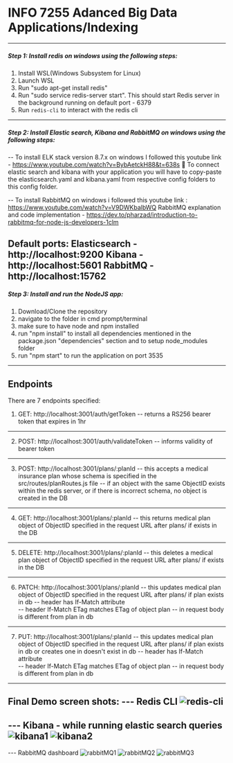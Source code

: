 # INFO 7255 Adanced Big Data Applications/Indexing
---
##### Step 1: Install redis on windows using the following steps:  
1. Install WSL(Windows Subsystem for Linux)  
2. Launch WSL  
3. Run "sudo apt-get install redis"  
4. Run "sudo service redis-server start". This should start Redis server in the background running on default port - 6379
5. Run `redis-cli` to interact with the redis cli
---
##### Step 2: Install Elastic search, Kibana and RabbitMQ on windows using the following steps:
-- To install ELK stack version 8.7.x on windows I followed this youtube link -
https://www.youtube.com/watch?v=BybAetckH88&t=638s
:green_heart: To connect elastic search and kibana with your application you will have to copy-paste the elasticsearch.yaml and kibana.yaml from respective config folders to this config folder.

-- To install RabbitMQ on windows i followed this youtube link :
https://www.youtube.com/watch?v=V9DWKbalbWQ
RabbitMQ explanation and code implementation - https://dev.to/pharzad/introduction-to-rabbitmq-for-node-js-developers-1clm

Default ports:
Elasticsearch - http://localhost:9200
Kibana - http://localhost:5601
RabbitMQ - http://localhost:15762
---
##### Step 3: Install and run the NodeJS app:
1. Download/Clone the repository  
2. navigate to the folder in cmd prompt/terminal  
3. make sure to have node and npm installed  
4. run "npm install" to install all dependencies mentioned in the package.json "dependencies" section and to setup node_modules folder  
5. run "npm start" to run the application on port 3535  
---
## Endpoints
There are 7 endpoints specified:  
1. GET: http://localhost:3001/auth/getToken
-- returns a RS256 bearer token that expires in 1hr
----
2. POST: http://localhost:3001/auth/validateToken
-- informs validity of bearer token  
----
3. POST: http://localhost:3001/plans/:planId 
-- this accepts a medical insurance plan whose schema is specified in the src/routes/planRoutes.js file
-- if an object with the same ObjectID exists within the redis server, or if there is incorrect schema, no object is created in the DB  
----
4. GET: http://localhost:3001/plans/:planId
-- this returns medical plan object of ObjectID specified in the request URL after plans/ if exists in the DB  
----
5. DELETE: http://localhost:3001/plans/:planId
-- this deletes a medical plan object of ObjectID specified in the request URL after plans/ if exists in the DB  
----
6. PATCH: http://localhost:3001/plans/:planId 
-- this updates medical plan object of ObjectID specified in the request URL after plans/ if plan exists in db
-- header has If-Match attribute  
-- header If-Match ETag matches ETag of object plan
-- in request body is different from plan in db 
----
7. PUT: http://localhost:3001/plans/:planId 
-- this updates medical plan object of ObjectID specified in the request URL after plans/ if plan exists in db or creates one in doesn't exist in db
-- header has If-Match attribute  
-- header If-Match ETag matches ETag of object plan
-- in request body is different from plan in db
----
Final Demo screen shots:
--- Redis CLI
![redis-cli](https://github.com/hiralrnagda/INFO7255/blob/main/screenshots/redis-cli.jpg?raw=true)
----
--- Kibana - while running elastic search queries 
![kibana1](https://github.com/hiralrnagda/INFO7255/blob/main/screenshots/elasticQueriesOnKibana.jpg?raw=true)
![kibana2](https://github.com/hiralrnagda/INFO7255/blob/main/screenshots/elasticQueriesOnKibanaAfterPUT.jpg?raw=true)
---
--- RabbitMQ dashboard
![rabbitMQ1](https://github.com/hiralrnagda/INFO7255/blob/main/screenshots/rabbitMQ1.jpg?raw=true)
![rabbitMQ2](https://github.com/hiralrnagda/INFO7255/blob/main/screenshots/rabbitMQ2.jpg?raw=true)
![rabbitMQ3](https://github.com/hiralrnagda/INFO7255/blob/main/screenshots/rabbitMQ3.jpg?raw=true)
